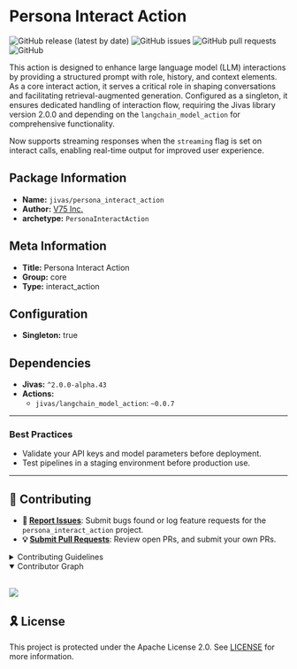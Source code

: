 # Persona Interact Action

![GitHub release (latest by date)](https://img.shields.io/github/v/release/TrueSelph/persona_interact_action)
![GitHub issues](https://img.shields.io/github/issues/TrueSelph/persona_interact_action)
![GitHub pull requests](https://img.shields.io/github/issues-pr/TrueSelph/persona_interact_action)
![GitHub](https://img.shields.io/github/license/TrueSelph/persona_interact_action)

This action is designed to enhance large language model (LLM) interactions by providing a structured prompt with role, history, and context elements. As a core interact action, it serves a critical role in shaping conversations and facilitating retrieval-augmented generation. Configured as a singleton, it ensures dedicated handling of interaction flow, requiring the Jivas library version 2.0.0 and depending on the `langchain_model_action` for comprehensive functionality.

Now supports streaming responses when the `streaming` flag is set on interact calls, enabling real-time output for improved user experience.

## Package Information

- **Name:** `jivas/persona_interact_action`
- **Author:** [V75 Inc.](https://v75inc.com/)
- **archetype:** `PersonaInteractAction`

## Meta Information

- **Title:** Persona Interact Action
- **Group:** core
- **Type:** interact_action

## Configuration

- **Singleton:** true

## Dependencies

- **Jivas:** `^2.0.0-alpha.43`
- **Actions:**
  - `jivas/langchain_model_action`: `~0.0.7`

---

### Best Practices
- Validate your API keys and model parameters before deployment.
- Test pipelines in a staging environment before production use.

---

## 🔰 Contributing

- **🐛 [Report Issues](https://github.com/TrueSelph/persona_interact_action/issues)**: Submit bugs found or log feature requests for the `persona_interact_action` project.
- **💡 [Submit Pull Requests](https://github.com/TrueSelph/persona_interact_action/blob/main/CONTRIBUTING.md)**: Review open PRs, and submit your own PRs.

<details closed>
<summary>Contributing Guidelines</summary>

1. **Fork the Repository**: Start by forking the project repository to your GitHub account.
2. **Clone Locally**: Clone the forked repository to your local machine using a git client.
   ```sh
   git clone https://github.com/TrueSelph/persona_interact_action
   ```
3. **Create a New Branch**: Always work on a new branch, giving it a descriptive name.
   ```sh
   git checkout -b new-feature-x
   ```
4. **Make Your Changes**: Develop and test your changes locally.
5. **Commit Your Changes**: Commit with a clear message describing your updates.
   ```sh
   git commit -m 'Implemented new feature x.'
   ```
6. **Push to GitHub**: Push the changes to your forked repository.
   ```sh
   git push origin new-feature-x
   ```
7. **Submit a Pull Request**: Create a PR against the original project repository. Clearly describe the changes and their motivations.
8. **Review**: Once your PR is reviewed and approved, it will be merged into the main branch. Congratulations on your contribution!
</details>

<details open>
<summary>Contributor Graph</summary>
<br>
<p align="left">
    <a href="https://github.com/TrueSelph/persona_interact_action/graphs/contributors">
        <img src="https://contrib.rocks/image?repo=TrueSelph/persona_interact_action" />
   </a>
</p>
</details>

## 🎗 License

This project is protected under the Apache License 2.0. See [LICENSE](../LICENSE) for more information.
